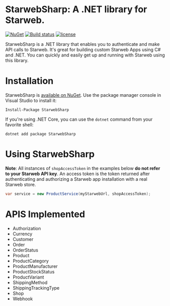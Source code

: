 # StarwebSharp: A .NET library for Starweb.

[![NuGet](https://img.shields.io/nuget/v/StarwebSharp.svg?maxAge=3600)](https://www.nuget.org/packages/StarwebSharp/)
[![Build status](https://ci.appveyor.com/api/projects/status/puv0og0m0olwj8l4?svg=true)](https://ci.appveyor.com/project/ajayak/primepenguin-starwebsharp/branch/master)
[![license](https://img.shields.io/github/license/mashape/apistatus.svg?maxAge=3600)](https://raw.githubusercontent.com/PrimePenguin/PrimePenguin.StarwebSharp/master/LICENSE)

StarwebSharp is a .NET library that enables you to authenticate and make API calls to Starweb. It's great for 
building custom Starweb Apps using C# and .NET. You can quickly and easily get up and running with Starweb
using this library.

# Installation

StarwebSharp is [available on NuGet](https://www.nuget.org/packages/StarwebSharp/). Use the package manager
console in Visual Studio to install it:

```
Install-Package StarwebSharp
```

If you're using .NET Core, you can use the `dotnet` command from your favorite shell:

```
dotnet add package StarwebSharp
```

# Using StarwebSharp

**Note**: All instances of `shopAccessToken` in the examples below **do not refer to your Starweb API key**.
An access token is the token returned after authenticating and authorizing a Starweb app installation with a
real Starweb store.


```cs
var service = new ProductService(myStarwebUrl, shopAccessToken);
```

# APIS Implemented
- Authorization
- Currency
- Customer
- Order
- OrderStatus
- Product
- ProductCategory
- ProductManufacturer
- ProductStockStatus
- ProductVariant
- ShippingMethod
- ShippingTrackingType
- Shop
- Webhook
